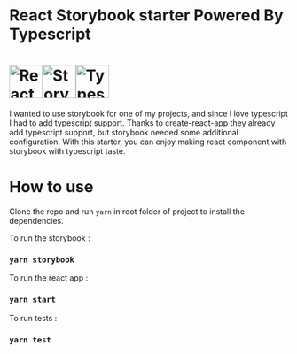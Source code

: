 # React Storybook starter Powered By Typescript

# <a href='https://reactjs.org/'><img src='https://d2eip9sf3oo6c2.cloudfront.net/tags/images/000/000/026/square_256/react.png' height='60' alt='React Logo' /></a><a href='https://storybook.js.org'><img src='https://pbs.twimg.com/profile_images/1100804485616566273/sOct-Txm_400x400.png' height='60' alt='Storybook Logo' /></a><a href='https://github.com/microsoft/TypeScript'><img src='https://cdn.iconscout.com/icon/free/png-256/typescript-1174965.png' height='60' alt='Typescript Logo' /></a>





I wanted to use storybook for one of my projects, and since I love typescript I had to add typescript support. Thanks to create-react-app they already add typescript support, but storybook needed some additional configuration. With this starter, you can enjoy making react component with storybook with typescript taste.

# How to use

Clone the repo and run `yarn` in root folder of project to install the dependencies.

To run the storybook :

### `yarn storybook`

To run the react app : 

### `yarn start`

To run tests : 

### `yarn test`
